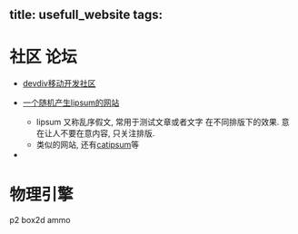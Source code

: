 title: usefull_website
tags:
---

# 社区 论坛
* [devdiv移动开发社区](http://www.devdiv.com/)

* [一个随机产生lipsum的网站](http://www.lipsum.com/) 
    - lipsum 又称乱序假文, 常用于测试文章或者文字 在不同排版下的效果. 意在让人不要在意内容, 只关注排版. 
    - 类似的网站, 还有[catipsum](http://www.catipsum.com/index.php)等
* 

# 物理引擎
p2
box2d
ammo